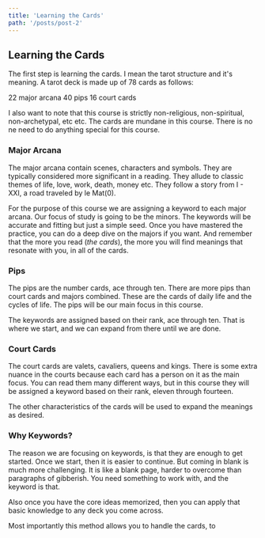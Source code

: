 ```yaml
---
title: 'Learning the Cards'
path: '/posts/post-2'
---
```


## Learning the Cards

The first step is learning the cards. I mean the tarot structure and it's meaning. A tarot deck is made up of 78 cards as follows:

22 major arcana
40 pips
16 court cards

I also want to note that this course is strictly non-religious, non-spiritual, non-archetypal, etc etc. The cards are mundane in this course. There is no ne need to do anything special for this course. 

### Major Arcana

The major arcana contain scenes, characters and symbols. They are typically considered more significant in a reading. They allude to classic themes of life, love, work, death, money etc. They follow a story from I - XXI, a road traveled by le Mat(0).

For the purpose of this course we are assigning a keyword to each major arcana. Our focus of study is going to be the minors. The keywords will be accurate and fitting but just a simple seed. Once you have mastered the practice, you can do a deep dive on the majors if you want. And remember that the more you read (_the cards_), the more you will find meanings that resonate with you, in all of the cards.

### Pips

The pips are the number cards, ace through ten. There are more pips than court cards and majors combined. These are the cards of daily life and the cycles of life. The pips will be our main focus in this course.

The keywords are assigned based on their rank, ace through ten. That is where we start, and we can expand from there until we are done.

### Court Cards

The court cards are valets, cavaliers, queens and kings. There is some extra nuance in the courts because each card has a person on it as the main focus. You can read them many different ways, but in this course they will be assigned a keyword based on their rank, eleven through fourteen.

The other characteristics of the cards will be used to expand the meanings as desired.

### Why Keywords?

The reason we are focusing on keywords, is that they are enough to get started. Once we start, then it is easier to continue. But coming in blank is much more challenging. It is like a blank page, harder to overcome than paragraphs of gibberish. You need something to work with, and the keyword is that.

Also once you have the core ideas memorized, then you can apply that basic knowledge to any deck you come across. 

Most importantly this method allows you to handle the cards, to 

